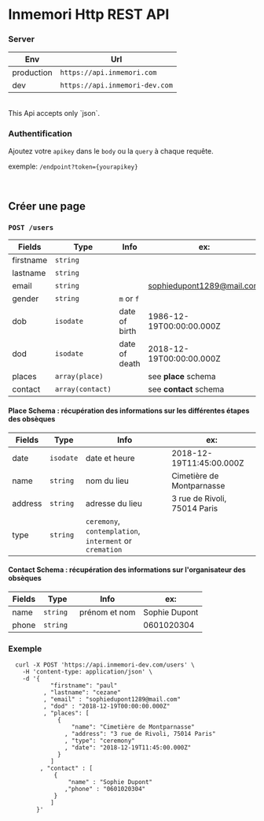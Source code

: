 # Inmemori Http REST API  

### Server

| Env        | Url                              |
|------------|----------------------------------|
| production | `https://api.inmemori.com`       |
| dev        | `https://api.inmemori-dev.com`   |

<br/>
This Api accepts only `json`.

### Authentification

Ajoutez votre `apikey` dans le `body` ou la `query` à chaque requête. 

exemple: `/endpoint?token={yourapikey}`
  
  
<br/>

## Créer une page  

### `POST /users`

| Fields          | Type           | Info                | ex:                            |
|-----------------|----------------|---------------------|--------------------------------|
| firstname       | `string`       |                     |                                |
| lastname        | `string`       |                     |                                |
| email           | `string`       |                     |sophiedupont1289@mail.com       |
| gender          | `string`       | `m` or `f`          |                                |
| dob             | `isodate`      | date of birth       | 1986-12-19T00:00:00.000Z       |
| dod             | `isodate`      | date of death       | 2018-12-19T00:00:00.000Z       |
| places          | `array(place)` |                     | see **place** schema           |
| contact         | `array(contact)`|                     | see **contact** schema         |


#### Place Schema : récupération des informations sur les différentes étapes des obsèques

| Fields          | Type           | Info                | ex:                            |
|-----------------|----------------|---------------------|--------------------------------|
| date            | `isodate`      | date et heure       | 2018-12-19T11:45:00.000Z       |
| name            | `string`       | nom du lieu         | Cimetière de Montparnasse      |
| address         | `string`       | adresse du lieu     | 3 rue de Rivoli, 75014 Paris   |
| type            | `string`       | `ceremony`, `contemplation`, `interment` or `cremation`|     |


#### Contact Schema : récupération des informations sur l'organisateur des obsèques

| Fields          | Type           | Info                | ex:                            |
|-----------------|----------------|---------------------|--------------------------------|
| name            | `string `      | prénom et nom       | Sophie Dupont                  |
| phone           | `string `      |                     | 0601020304                     |


### Exemple

  ```curl
    curl -X POST 'https://api.inmemori-dev.com/users' \
      -H 'content-type: application/json' \
      -d '{ 
              "firstname": "paul"
            , "lastname": "cezane"
            , "email" : "sophiedupont1289@mail.com"
            , "dod" : "2018-12-19T00:00:00.000Z"
            , "places": [
                { 
                    "name": "Cimetière de Montparnasse"
                  , "address": "3 rue de Rivoli, 75014 Paris"
                  , "type": "ceremony"
                  , "date": "2018-12-19T11:45:00.000Z"
                }
              ]
           , "contact" : [
               { 
                   "name" : "Sophie Dupont"
                  ,"phone" : "0601020304"
               }
              ] 
          }'
  ```
